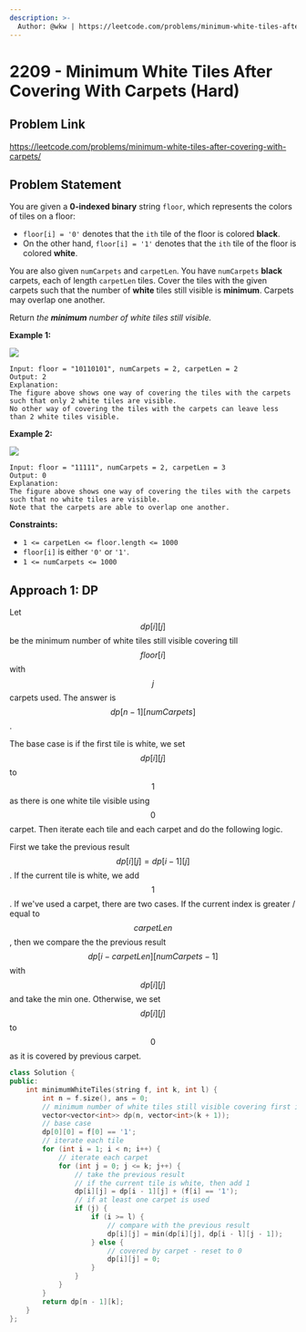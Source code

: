 ```yaml
---
description: >-
  Author: @wkw | https://leetcode.com/problems/minimum-white-tiles-after-covering-with-carpets/
---
```


# 2209 - Minimum White Tiles After Covering With Carpets (Hard)

## Problem Link

https://leetcode.com/problems/minimum-white-tiles-after-covering-with-carpets/

## Problem Statement

You are given a **0-indexed binary** string `floor`, which represents the colors of tiles on a floor:

- `floor[i] = '0'` denotes that the `ith` tile of the floor is colored **black**.
- On the other hand, `floor[i] = '1'` denotes that the `ith` tile of the floor is colored **white**.

You are also given `numCarpets` and `carpetLen`. You have `numCarpets` **black** carpets, each of length `carpetLen` tiles. Cover the tiles with the given carpets such that the number of **white** tiles still visible is **minimum**. Carpets may overlap one another.

Return _the **minimum** number of white tiles still visible._

**Example 1:**

![](https://assets.leetcode.com/uploads/2022/02/10/ex1-1.png)

```
Input: floor = "10110101", numCarpets = 2, carpetLen = 2
Output: 2
Explanation:
The figure above shows one way of covering the tiles with the carpets such that only 2 white tiles are visible.
No other way of covering the tiles with the carpets can leave less than 2 white tiles visible.
```

**Example 2:**

![](https://assets.leetcode.com/uploads/2022/02/10/ex2.png)

```
Input: floor = "11111", numCarpets = 2, carpetLen = 3
Output: 0
Explanation:
The figure above shows one way of covering the tiles with the carpets such that no white tiles are visible.
Note that the carpets are able to overlap one another.
```

**Constraints:**

- `1 <= carpetLen <= floor.length <= 1000`
- `floor[i]` is either `'0'` or `'1'`.
- `1 <= numCarpets <= 1000`

## Approach 1: DP

Let $$dp[i][j]$$ be the minimum number of white tiles still visible covering till $$floor[i]$$ with $$j$$ carpets used. The answer is $$dp[n - 1][numCarpets]$$.

The base case is if the first tile is white, we set $$dp[i][j]$$ to $$1$$ as there is one white tile visible using $$0$$ carpet. Then iterate each tile and each carpet and do the following logic.

First we take the previous result $$dp[i][j] = dp[i - 1][j]$$. If the current tile is white, we add $$1$$. If we've used a carpet, there are two cases. If the current index is greater / equal to $$carpetLen$$, then we compare the the previous result $$dp[i - carpetLen][numCarpets - 1]$$ with $$dp[i][j]$$ and take the min one. Otherwise, we set $$dp[i][j]$$ to $$0$$ as it is covered by previous carpet.

<SolutionAuthor name="@wkw"/>

```cpp
class Solution {
public:
    int minimumWhiteTiles(string f, int k, int l) {
        int n = f.size(), ans = 0;
        // minimum number of white tiles still visible covering first i tiles with j carpets used
        vector<vector<int>> dp(n, vector<int>(k + 1));
        // base case
        dp[0][0] = f[0] == '1';
        // iterate each tile
        for (int i = 1; i < n; i++) {
            // iterate each carpet
            for (int j = 0; j <= k; j++) {
                // take the previous result
                // if the current tile is white, then add 1
                dp[i][j] = dp[i - 1][j] + (f[i] == '1');
                // if at least one carpet is used
                if (j) {
                    if (i >= l) {
                        // compare with the previous result
                        dp[i][j] = min(dp[i][j], dp[i - l][j - 1]);
                    } else {
                        // covered by carpet - reset to 0
                        dp[i][j] = 0;
                    }
                }
            }
        }
        return dp[n - 1][k];
    }
};
```
